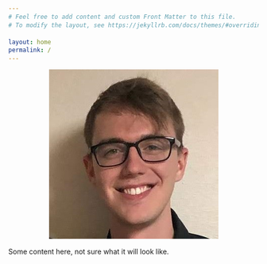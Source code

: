 ```yaml
---
# Feel free to add content and custom Front Matter to this file.
# To modify the layout, see https://jekyllrb.com/docs/themes/#overriding-theme-defaults

layout: home
permalink: /
---
```




<p align="center">
	<img width="341" height="342" src="../pictures/me.jpg">
</p>


Some content here, not sure what it will look like.


